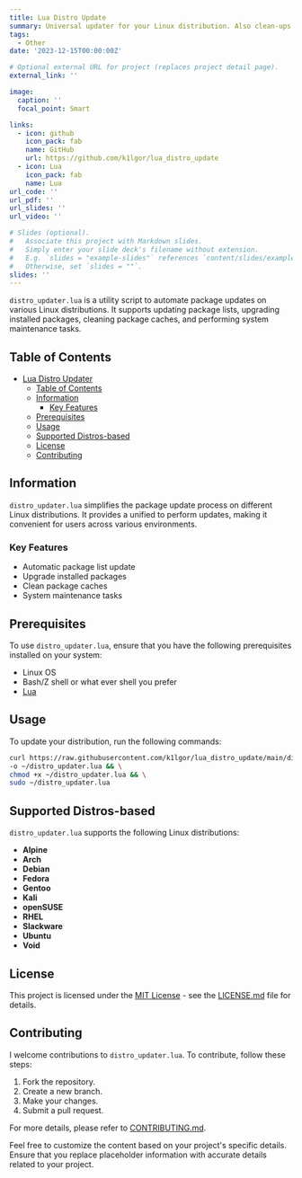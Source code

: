 ```yaml
---
title: Lua Distro Update
summary: Universal updater for your Linux distribution. Also clean-ups the unnecessary files.
tags:
  - Other
date: '2023-12-15T00:00:00Z'

# Optional external URL for project (replaces project detail page).
external_link: ''

image:
  caption: ''
  focal_point: Smart

links:
  - icon: github
    icon_pack: fab
    name: GitHub
    url: https://github.com/k1lgor/lua_distro_update
  - icon: Lua
    icon_pack: fab
    name: Lua
url_code: ''
url_pdf: ''
url_slides: ''
url_video: ''

# Slides (optional).
#   Associate this project with Markdown slides.
#   Simply enter your slide deck's filename without extension.
#   E.g. `slides = "example-slides"` references `content/slides/example-slides.md`.
#   Otherwise, set `slides = ""`.
slides: ''
---
```


`distro_updater.lua` is a utility script to automate package updates on various Linux distributions. It supports updating package lists, upgrading installed packages, cleaning package caches, and performing system maintenance tasks.

## Table of Contents

- [Lua Distro Updater](#lua-distro-updater)
  - [Table of Contents](#table-of-contents)
  - [Information](#information)
    - [Key Features](#key-features)
  - [Prerequisites](#prerequisites)
  - [Usage](#usage)
  - [Supported Distros-based](#supported-distros-based)
  - [License](#license)
  - [Contributing](#contributing)

## Information

`distro_updater.lua` simplifies the package update process on different Linux distributions. It provides a unified to perform updates, making it convenient for users across various environments.

### Key Features

- Automatic package list update
- Upgrade installed packages
- Clean package caches
- System maintenance tasks

## Prerequisites

To use `distro_updater.lua`, ensure that you have the following prerequisites installed on your system:

- Linux OS
- Bash/Z shell or what ever shell you prefer
- [Lua](https://www.lua.org/download.html)

## Usage

To update your distribution, run the following commands:

```bash
curl https://raw.githubusercontent.com/k1lgor/lua_distro_update/main/distro_updater.lua \
-o ~/distro_updater.lua && \
chmod +x ~/distro_updater.lua && \
sudo ~/distro_updater.lua
```

## Supported Distros-based

`distro_updater.lua` supports the following Linux distributions:

- **Alpine**
- **Arch**
- **Debian**
- **Fedora**
- **Gentoo**
- **Kali**
- **openSUSE**
- **RHEL**
- **Slackware**
- **Ubuntu**
- **Void**

## License

This project is licensed under the [MIT License](LICENSE.md) - see the [LICENSE.md](LICENSE.md) file for details.

## Contributing

I welcome contributions to `distro_updater.lua`. To contribute, follow these steps:

1. Fork the repository.
2. Create a new branch.
3. Make your changes.
4. Submit a pull request.

For more details, please refer to [CONTRIBUTING.md](CONTRIBUTING.md).

Feel free to customize the content based on your project's specific details. Ensure that you replace placeholder information with accurate details related to your project.
